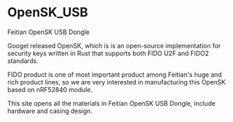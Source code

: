# OpenSK_USB
Feitian OpenSK USB Dongle

Googel released OpenSK, which is  is an open-source implementation for security keys written in Rust that supports both FIDO U2F and FIDO2 standards.

FIDO product is one of most important product among Feitian's huge and rich product lines, so we are very interested in manufacturing this OpenSK based on nRF52840 module. 

This site opens all the materials in Feitian OpenSK USB Dongle, include hardware and casing design.
